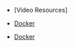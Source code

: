 - [Video Resources]

- [Docker](https://youtu.be/17Bl31rlnRM?si=mVeLou26_34wmCV3)

- [Docker](https://youtu.be/3c-iBn73dDE?si=I7k-oRu2S3GkdbXW)